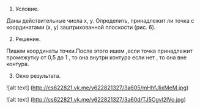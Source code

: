 1. Условие.

Даны действительные числа x, y. Определить, принадлежит ли точка с
координатами (x, y) заштрихованной плоскости (рис. 6). 

2. Решение.

Пишем координаты точки.После этого ишем ,если точка принадлежит промежутку от 0,5 до 1 , то она внутри контура если нет , то она вне контура.

3. Окно результата.

![alt text] (http://cs622821.vk.me/v622821327/3a605/mHhfJlixMeM.jpg)

![alt text] (http://cs622821.vk.me/v622821327/3a60d/TJ5Cgvl2IVo.jpg)
